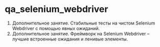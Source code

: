 # qa_selenium_webdriver

1. Дополнительное занятие. Стабильные тесты на чистом Selenium Webdriver c помощью явных ожиданий. 
2. Дополнительное занятие. Фреймворк на Selenium Webdriver – лучшие встроенные ожидания и ленивые элементы.